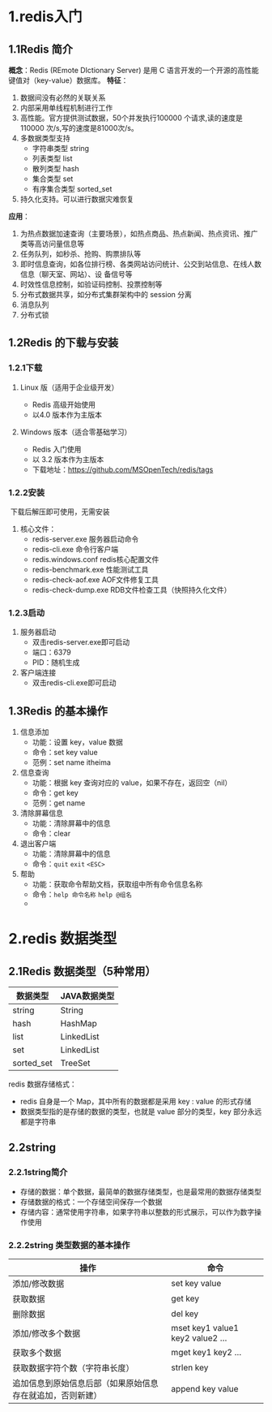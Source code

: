 # 1.redis入门

## 1.1Redis 简介

**概念**：Redis (REmote DIctionary Server) 是用 C 语言开发的一个开源的高性能键值对（key-value）数据库。
**特征**：

1. 数据间没有必然的关联关系
2. 内部采用单线程机制进行工作
3. 高性能。官方提供测试数据，50个并发执行100000 个请求,读的速度是110000 次/s,写的速度是81000次/s。
4. 多数据类型支持
   * 字符串类型 string
   * 列表类型 list
   * 散列类型 hash
   *  集合类型 set
   *  有序集合类型 sorted_set
5. 持久化支持。可以进行数据灾难恢复

**应用**：

1. 为热点数据加速查询（主要场景），如热点商品、热点新闻、热点资讯、推广类等高访问量信息等
2.  任务队列，如秒杀、抢购、购票排队等
3.  即时信息查询，如各位排行榜、各类网站访问统计、公交到站信息、在线人数信息（聊天室、网站）、设
   备信号等 
4. 时效性信息控制，如验证码控制、投票控制等
5.  分布式数据共享，如分布式集群架构中的 session 分离
6.  消息队列
7.  分布式锁

## 1.2Redis 的下载与安装

### 1.2.1下载

1. Linux 版（适用于企业级开发）
   * Redis 高级开始使用
   * 以4.0 版本作为主版本

2. Windows 版本（适合零基础学习）
   *  Redis 入门使用
   *  以 3.2 版本作为主版本
   * 下载地址：https://github.com/MSOpenTech/redis/tags

### 1.2.2安装 

​	下载后解压即可使用，无需安装

1. 核心文件：
   * redis-server.exe 服务器启动命令
   * redis-cli.exe  命令行客户端
   * redis.windows.conf redis核心配置文件
   * redis-benchmark.exe  性能测试工具
   * redis-check-aof.exe AOF文件修复工具
   * redis-check-dump.exe RDB文件检查工具（快照持久化文件）

### 1.2.3启动 

1. 服务器启动
   * 双击redis-server.exe即可启动
   * 端口：6379
   * PID：随机生成
2. 客户端连接
   * 双击redis-cli.exe即可启动

## 1.3Redis 的基本操作

1. 信息添加
   *  功能：设置 key，value 数据
   *  命令：set key value
   * 范例：set name itheima
2. 信息查询
   * 功能：根据 key 查询对应的 value，如果不存在，返回空（nil）
   * 命令：get key
   *  范例：get name
3. 清除屏幕信息
   * 功能：清除屏幕中的信息
   * 命令：clear
4. 退出客户端
   * 功能：清除屏幕中的信息
   * 命令：`quit` `exit` `<ESC>`
5. 帮助
   * 功能：获取命令帮助文档，获取组中所有命令信息名称
   * 命令：`help 命令名称` `help @组名`
   * 

# 2.redis 数据类型

## 2.1Redis 数据类型（5种常用）

| 数据类型   | JAVA数据类型 |
| ---------- | ------------ |
| string     | String       |
| hash       | HashMap      |
| list       | LinkedList   |
| set        | LinkedList   |
| sorted_set | TreeSet      |

redis 数据存储格式：

*  redis 自身是一个 Map，其中所有的数据都是采用 key : value 的形式存储
* 数据类型指的是存储的数据的类型，也就是 value 部分的类型，key 部分永远都是字符串

## 2.2string

### 2.2.1string简介

*  存储的数据：单个数据，最简单的数据存储类型，也是最常用的数据存储类型
*  存储数据的格式：一个存储空间保存一个数据
* 存储内容：通常使用字符串，如果字符串以整数的形式展示，可以作为数字操作使用

### 2.2.2string 类型数据的基本操作

| 操作                                                       | 命令                           |
| ---------------------------------------------------------- | ------------------------------ |
| 添加/修改数据                                              | set key value                  |
| 获取数据                                                   | get key                        |
| 删除数据                                                   | del key                        |
| 添加/修改多个数据                                          | mset key1 value1 key2 value2 … |
| 获取多个数据                                               | mget key1 key2 …               |
| 获取数据字符个数（字符串长度）                             | strlen key                     |
| 追加信息到原始信息后部（如果原始信息存在就追加，否则新建） | append key value               |


